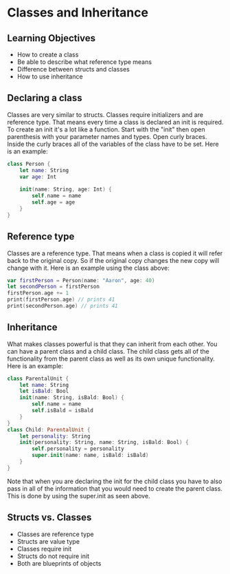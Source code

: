 # Classes and Inheritance

## Learning Objectives

- How to create a class
- Be able to describe what reference type means
- Difference between structs and classes
- How to use inheritance

## Declaring a class
Classes are very similar to structs. Classes require initializers and are reference type. That means every time a class is declared an init is required. To create an init it's a lot like a function. Start with the "init" then open parenthesis with your parameter names and types. Open curly braces. Inside the curly braces all of the variables of the class have to be set. Here is an example:

```Swift
class Person {
    let name: String
    var age: Int
    
    init(name: String, age: Int) {
        self.name = name
        self.age = age
    }
}
```

## Reference type
Classes are a reference type. That means when a class is copied it will refer back to the original copy. So if the original copy changes the new copy will change with it. Here is an example using the class above:
```Swift
var firstPerson = Person(name: "Aaron", age: 40)
let secondPerson = firstPerson
firstPerson.age += 1
print(firstPerson.age) // prints 41
print(secondPerson.age) // prints 41
```

## Inheritance
What makes classes powerful is that they can inherit from each other. You can have a parent class and a child class. The child class gets all of the functionality from the parent class as well as its own unique functionality. Here is an example:

```Swift
class ParentalUnit {
    let name: String
    let isBald: Bool
    init(name: String, isBald: Bool) {
        self.name = name
        self.isBald = isBald
    }
}
class Child: ParentalUnit {
    let personality: String
    init(personality: String, name: String, isBald: Bool) {
        self.personality = personality
        super.init(name: name, isBald: isBald)
    }
}
```
Note that when you are declaring the init for the child class you have to also pass in all of the information that you would need to create the parent class. This is done by using the super.init as seen above.

## Structs vs. Classes
- Classes are reference type
- Structs are value type
- Classes require init
- Structs do not require init
- Both are blueprints of objects

